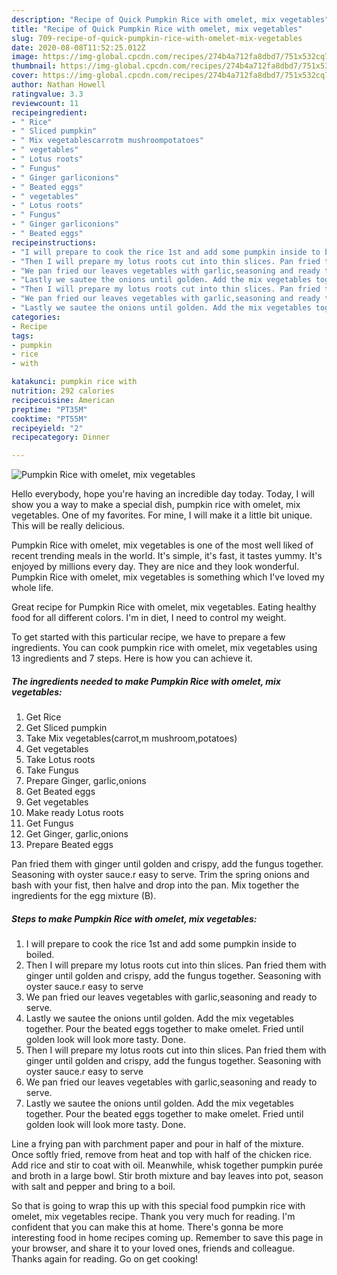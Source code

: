 ```yaml
---
description: "Recipe of Quick Pumpkin Rice with omelet, mix vegetables"
title: "Recipe of Quick Pumpkin Rice with omelet, mix vegetables"
slug: 709-recipe-of-quick-pumpkin-rice-with-omelet-mix-vegetables
date: 2020-08-08T11:52:25.012Z
image: https://img-global.cpcdn.com/recipes/274b4a712fa8dbd7/751x532cq70/pumpkin-rice-with-omelet-mix-vegetables-recipe-main-photo.jpg
thumbnail: https://img-global.cpcdn.com/recipes/274b4a712fa8dbd7/751x532cq70/pumpkin-rice-with-omelet-mix-vegetables-recipe-main-photo.jpg
cover: https://img-global.cpcdn.com/recipes/274b4a712fa8dbd7/751x532cq70/pumpkin-rice-with-omelet-mix-vegetables-recipe-main-photo.jpg
author: Nathan Howell
ratingvalue: 3.3
reviewcount: 11
recipeingredient:
- " Rice"
- " Sliced pumpkin"
- " Mix vegetablescarrotm mushroompotatoes"
- " vegetables"
- " Lotus roots"
- " Fungus"
- " Ginger garliconions"
- " Beated eggs"
- " vegetables"
- " Lotus roots"
- " Fungus"
- " Ginger garliconions"
- " Beated eggs"
recipeinstructions:
- "I will prepare to cook the rice 1st and add some pumpkin inside to boiled."
- "Then I will prepare my lotus roots cut into thin slices. Pan fried them with ginger until golden and crispy, add the fungus together. Seasoning with oyster sauce.r easy to serve"
- "We pan fried our leaves vegetables with garlic,seasoning and ready to serve."
- "Lastly we sautee the onions until golden. Add the mix vegetables together. Pour the beated eggs together to make omelet. Fried until golden look will look more tasty. Done."
- "Then I will prepare my lotus roots cut into thin slices. Pan fried them with ginger until golden and crispy, add the fungus together. Seasoning with oyster sauce.r easy to serve"
- "We pan fried our leaves vegetables with garlic,seasoning and ready to serve."
- "Lastly we sautee the onions until golden. Add the mix vegetables together. Pour the beated eggs together to make omelet. Fried until golden look will look more tasty. Done."
categories:
- Recipe
tags:
- pumpkin
- rice
- with

katakunci: pumpkin rice with 
nutrition: 292 calories
recipecuisine: American
preptime: "PT35M"
cooktime: "PT55M"
recipeyield: "2"
recipecategory: Dinner

---
```



![Pumpkin Rice with omelet, mix vegetables](https://img-global.cpcdn.com/recipes/274b4a712fa8dbd7/751x532cq70/pumpkin-rice-with-omelet-mix-vegetables-recipe-main-photo.jpg)

Hello everybody, hope you're having an incredible day today. Today, I will show you a way to make a special dish, pumpkin rice with omelet, mix vegetables. One of my favorites. For mine, I will make it a little bit unique. This will be really delicious.

Pumpkin Rice with omelet, mix vegetables is one of the most well liked of recent trending meals in the world. It's simple, it's fast, it tastes yummy. It's enjoyed by millions every day. They are nice and they look wonderful. Pumpkin Rice with omelet, mix vegetables is something which I've loved my whole life.

Great recipe for Pumpkin Rice with omelet, mix vegetables. Eating healthy food for all different colors. I&#39;m in diet, I need to control my weight.


To get started with this particular recipe, we have to prepare a few ingredients. You can cook pumpkin rice with omelet, mix vegetables using 13 ingredients and 7 steps. Here is how you can achieve it.

<!--inarticleads1-->

##### The ingredients needed to make Pumpkin Rice with omelet, mix vegetables:

1. Get  Rice
1. Get  Sliced pumpkin
1. Take  Mix vegetables(carrot,m mushroom,potatoes)
1. Get  vegetables
1. Take  Lotus roots
1. Take  Fungus
1. Prepare  Ginger, garlic,onions
1. Get  Beated eggs
1. Get  vegetables
1. Make ready  Lotus roots
1. Get  Fungus
1. Get  Ginger, garlic,onions
1. Prepare  Beated eggs


Pan fried them with ginger until golden and crispy, add the fungus together. Seasoning with oyster sauce.r easy to serve. Trim the spring onions and bash with your fist, then halve and drop into the pan. Mix together the ingredients for the egg mixture (B). 

<!--inarticleads2-->

##### Steps to make Pumpkin Rice with omelet, mix vegetables:

1. I will prepare to cook the rice 1st and add some pumpkin inside to boiled.
1. Then I will prepare my lotus roots cut into thin slices. Pan fried them with ginger until golden and crispy, add the fungus together. Seasoning with oyster sauce.r easy to serve
1. We pan fried our leaves vegetables with garlic,seasoning and ready to serve.
1. Lastly we sautee the onions until golden. Add the mix vegetables together. Pour the beated eggs together to make omelet. Fried until golden look will look more tasty. Done.
1. Then I will prepare my lotus roots cut into thin slices. Pan fried them with ginger until golden and crispy, add the fungus together. Seasoning with oyster sauce.r easy to serve
1. We pan fried our leaves vegetables with garlic,seasoning and ready to serve.
1. Lastly we sautee the onions until golden. Add the mix vegetables together. Pour the beated eggs together to make omelet. Fried until golden look will look more tasty. Done.


Line a frying pan with parchment paper and pour in half of the mixture. Once softly fried, remove from heat and top with half of the chicken rice. Add rice and stir to coat with oil. Meanwhile, whisk together pumpkin purée and broth in a large bowl. Stir broth mixture and bay leaves into pot, season with salt and pepper and bring to a boil. 

So that is going to wrap this up with this special food pumpkin rice with omelet, mix vegetables recipe. Thank you very much for reading. I'm confident that you can make this at home. There's gonna be more interesting food in home recipes coming up. Remember to save this page in your browser, and share it to your loved ones, friends and colleague. Thanks again for reading. Go on get cooking!
